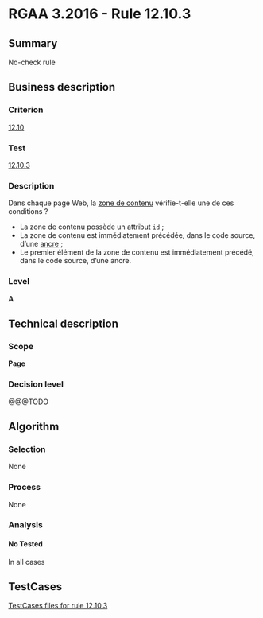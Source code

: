 # RGAA 3.2016 - Rule 12.10.3

## Summary
No-check rule


## Business description

### Criterion
[12.10](http://references.modernisation.gouv.fr/rgaa-accessibilite/2016/criteres.html#crit-12-10)

### Test
[12.10.3](http://references.modernisation.gouv.fr/rgaa-accessibilite/2016/criteres.html#test-12-10-3)

### Description
<div lang="fr">Dans chaque page Web, la <a href="http://references.modernisation.gouv.fr/rgaa-accessibilite/glossaire.html#zone-main">zone de contenu</a> v&#xE9;rifie-t-elle une de ces conditions&nbsp;? <ul><li>La zone de contenu poss&#xE8;de un attribut <code lang="en">id</code>&nbsp;;</li> <li>La zone de contenu est imm&#xE9;diatement pr&#xE9;c&#xE9;d&#xE9;e, dans le code source, d&#x2019;une <a href="http://references.modernisation.gouv.fr/rgaa-accessibilite/glossaire.html#ancre">ancre</a>&nbsp;;</li> <li>Le premier &#xE9;l&#xE9;ment de la zone de contenu est imm&#xE9;diatement pr&#xE9;c&#xE9;d&#xE9;, dans le code source, d&#x2019;une ancre.</li> </ul></div>

### Level
**A**


## Technical description

### Scope
**Page**

### Decision level
@@@TODO


## Algorithm

### Selection
None

### Process
None

### Analysis

#### No Tested
In all cases


##  TestCases

[TestCases files for rule 12.10.3](https://github.com/Asqatasun/Asqatasun/tree/develop/rules/rules-rgaa3.2016/src/test/resources/testcases/rgaa32016/Rgaa32016Rule121003/)


